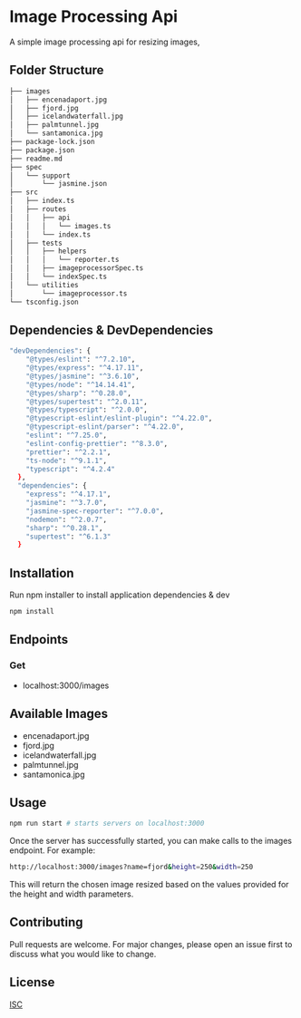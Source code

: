 
# Image Processing Api

A simple image processing api for resizing images,

## Folder Structure

```bash
├── images
│   ├── encenadaport.jpg
│   ├── fjord.jpg
│   ├── icelandwaterfall.jpg
│   ├── palmtunnel.jpg
│   └── santamonica.jpg
├── package-lock.json
├── package.json
├── readme.md
├── spec
│   └── support
│       └── jasmine.json
├── src
│   ├── index.ts
│   ├── routes
│   │   ├── api
│   │   │   └── images.ts
│   │   └── index.ts
│   ├── tests
│   │   ├── helpers
│   │   │   └── reporter.ts
│   │   ├── imageprocessorSpec.ts
│   │   └── indexSpec.ts
│   └── utilities
│       └── imageprocessor.ts
└── tsconfig.json
```

## Dependencies & DevDependencies

```bash
"devDependencies": {
    "@types/eslint": "^7.2.10",
    "@types/express": "^4.17.11",
    "@types/jasmine": "^3.6.10",
    "@types/node": "^14.14.41",
    "@types/sharp": "^0.28.0",
    "@types/supertest": "^2.0.11",
    "@types/typescript": "^2.0.0",
    "@typescript-eslint/eslint-plugin": "^4.22.0",
    "@typescript-eslint/parser": "^4.22.0",
    "eslint": "^7.25.0",
    "eslint-config-prettier": "^8.3.0",
    "prettier": "^2.2.1",
    "ts-node": "^9.1.1",
    "typescript": "^4.2.4"
  },
  "dependencies": {
    "express": "^4.17.1",
    "jasmine": "^3.7.0",
    "jasmine-spec-reporter": "^7.0.0",
    "nodemon": "^2.0.7",
    "sharp": "^0.28.1",
    "supertest": "^6.1.3"
  }
```

## Installation

Run npm installer to install application dependencies & dev

```bash
npm install
```

## Endpoints

### Get 
* localhost:3000/images

## Available Images
* encenadaport.jpg
* fjord.jpg
* icelandwaterfall.jpg
* palmtunnel.jpg
* santamonica.jpg

## Usage

```bash
npm run start # starts servers on localhost:3000
```
Once the server has successfully started, you can make calls to the images endpoint. For example:

```bash
http://localhost:3000/images?name=fjord&height=250&width=250
```

This will return the chosen image resized based on the values provided for the height and width parameters.


## Contributing
Pull requests are welcome. For major changes, please open an issue first to discuss what you would like to change.


## License
[ISC](https://opensource.org/licenses/ISC)
